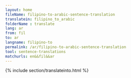 ```yaml
---
layout: home
fileName: filipino-to-arabic-sentence-translation
translatein: filipino_to_arabic
folderName : translate
lang: ar
from: fil
to: ar
langname: filipino-to
permalink: /ar/filipino-to-arabic-sentence-translation
tool: sentence-translations
matchurls: en&&fil&&ar
---
```

{% include section/translateinto.html %}
